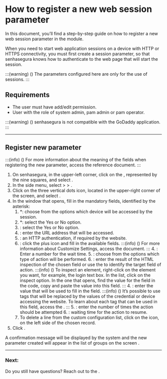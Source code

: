 # How to register a new web session parameter 

In this document, you’ll find a step-by-step guide on how to register a new web session parameter in the  module.

When you need to start web application sessions on a device with HTTP or HTTPS connectivity, you must first create a session parameter, so that senhasegura knows how to authenticate to the web page that will start the session.

:::(warning) ()
The parameters configured here are only for the use of  sessions.
:::

## Requirements

* The user must have add/edit permission.
* User with the role of system admin, pam admin or pam operator.

:::(warning) ()
senhasegura is not compatible with the GoDaddy application.
:::

---
## Register new parameter
:::(info) ()
For more information about the meaning of the fields when registering the new parameter, access the reference  document.
:::

1. On senhasegura, in the upper-left corner, click on the , represented by the nine squares, and select .
2. In the side menu, select  >  > .
3. Click on the three vertical dots icon, located in the upper-right corner of the screen, and select .
4. In the  window that opens, fill in the mandatory fields, identified by the asterisk:
    1. *: choose from the options which device will be accessed by the session.
    2. *: select the Yes or No option.
    3. : select the Yes or No option.
    4. : enter the URL address that will be accessed.
    5. : an HTTP authentication, if required by the website.
    6. : click the plus icon and fill in the available fields.
        :::(info) ()
        For more information about Customize Settings, access the  document.
        :::
        4. : Enter a number for the wait time.
        5. : choose from the options which type of action will be performed.
        6. : enter the result of the HTML inspection of the chosen field or use the  to identify the target field of action.
            :::(info) ()
            To inspect an element, right-click on the element you want, for example, the login text box. In the list, click on the inspect option. In the one that opens, find the value for the field in the code, copy and paste the value into this field.
            :::
        4. : enter the value that will be used to fill in the field.
            :::(info) ()
            It’s possible to use tags that will be replaced by the values ​​of the credential or device accessing the website. To learn about each tag that can be used in this field, access the .
            :::
        5. : enter the number of times the action should be attempted
        6. : waiting time for the action to resume.
    10. To delete a line from the custom configuration list, click on the  icon, on the left side of the chosen record.
5. Click .

A confirmation message will be displayed by the system and the new parameter created will appear in the list of groups on the screen .

---
### Next:


Do you still have questions? Reach out to the .